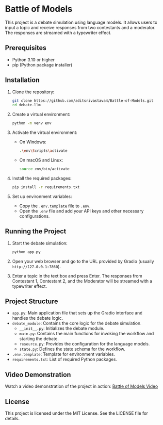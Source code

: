 # Battle of Models

This project is a debate simulation using language models. It allows users to input a topic and receive responses from two contestants and a moderator. The responses are streamed with a typewriter effect.

## Prerequisites

- Python 3.10 or higher
- pip (Python package installer)

## Installation

1. Clone the repository:

    ```bash
    git clone https://github.com/aditsrivastava4/Battle-of-Models.git
    cd debate-llm
    ```

2. Create a virtual environment:

    ```bash
    python -m venv env
    ```

3. Activate the virtual environment:

    - On Windows:

        ```bash
        .\env\Scripts\activate
        ```

    - On macOS and Linux:

        ```bash
        source env/bin/activate
        ```

4. Install the required packages:

    ```bash
    pip install -r requirements.txt
    ```

5. Set up environment variables:

    - Copy the `.env.template` file to `.env`.
    - Open the `.env` file and add your API keys and other necessary configurations.

## Running the Project

1. Start the debate simulation:

    ```bash
    python app.py
    ```

2. Open your web browser and go to the URL provided by Gradio (usually `http://127.0.0.1:7860`).

3. Enter a topic in the text box and press Enter. The responses from Contestant 1, Contestant 2, and the Moderator will be streamed with a typewriter effect.

## Project Structure

- `app.py`: Main application file that sets up the Gradio interface and handles the debate logic.
- `debate_module`: Contains the core logic for the debate simulation.
  - `__init__.py`: Initializes the debate module.
  - `main.py`: Contains the main functions for invoking the workflow and starting the debate.
  - `resource.py`: Provides the configuration for the language models.
  - `state.py`: Defines the state schema for the workflow.
- `.env.template`: Template for environment variables.
- `requirements.txt`: List of required Python packages.

## Video Demonstration

Watch a video demonstration of the project in action: [Battle of Models Video](https://youtu.be/OEZioXZ6rNA)

## License

This project is licensed under the MIT License. See the LICENSE file for details.